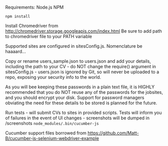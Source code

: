 Requirements:
Node.js
NPM

`npm install`

Install Chromedriver from http://chromedriver.storage.googleapis.com/index.html
Be sure to add path to chromedriver file to your PATH variable

Supported sites are configured in sitesConfig.js. Nomenclature be haaaard...

Copy or rename users_sample.json to users.json and add your details, including the path to your CV - do NOT change the require() argument in sitesConfig.js - users.json is ignored by Git, so will never be uploaded to a repo, exposing your security info to the world.

As you will bee keeping these passwords in a plain text file, it is HIGHLY recommended that you do NOT reuse any of the passwords for the jobsites, and you should encrypt your disk. Support for password managers obviating the need for these details to be stored is planned for the future.

Run tests - will submit CVs to sites in provided scripts. Tests will inform you of failures in the event of UI changes - screenshots will be dumped in /screenshots
`node_modules/.bin/cucumber-js`

Cucumber support files borrowed from
https://github.com/Matt-B/cucumber-js-selenium-webdriver-example